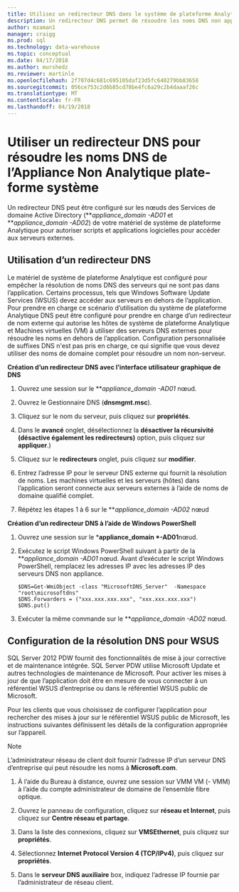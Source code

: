 ```yaml
---
title: Utilisez un redirecteur DNS dans le système de plateforme Analytique | Documents Microsoft »
description: Un redirecteur DNS permet de résoudre les noms DNS non appliance dans le système de plateforme d’Analytique.
author: mzaman1
manager: craigg
ms.prod: sql
ms.technology: data-warehouse
ms.topic: conceptual
ms.date: 04/17/2018
ms.author: murshedz
ms.reviewer: martinle
ms.openlocfilehash: 2f707d4c681c695105daf23d5fc640279bb83658
ms.sourcegitcommit: 056ce753c2d6b85cd78be4fc6a29c2b4daaaf26c
ms.translationtype: MT
ms.contentlocale: fr-FR
ms.lasthandoff: 04/19/2018
---
```

# <a name="use-a-dns-forwarder-to-resolve-non-appliance-dns-names-in-analytics-platform-system"></a>Utiliser un redirecteur DNS pour résoudre les noms DNS de l’Appliance Non Analytique plate-forme système
Un redirecteur DNS peut être configuré sur les nœuds des Services de domaine Active Directory (***appliance_domain *-AD01** et ***appliance_domain *-AD02**) de votre matériel de système de plateforme Analytique pour autoriser scripts et applications logicielles pour accéder aux serveurs externes.  
  
## <a name="ResolveDNS"></a>Utilisation d’un redirecteur DNS  
Le matériel de système de plateforme Analytique est configuré pour empêcher la résolution de noms DNS des serveurs qui ne sont pas dans l’application. Certains processus, tels que Windows Software Update Services (WSUS) devez accéder aux serveurs en dehors de l’application. Pour prendre en charge ce scénario d’utilisation du système de plateforme Analytique DNS peut être configuré pour prendre en charge d’un redirecteur de nom externe qui autorise les hôtes de système de plateforme Analytique et Machines virtuelles (VM) à utiliser des serveurs DNS externes pour résoudre les noms en dehors de l’application. Configuration personnalisée de suffixes DNS n'est pas pris en charge, ce qui signifie que vous devez utiliser des noms de domaine complet pour résoudre un nom non-serveur.  
  
**Création d’un redirecteur DNS avec l’interface utilisateur graphique de DNS**  
  
1.  Ouvrez une session sur le ***appliance_domain *-AD01** nœud.  
  
2.  Ouvrez le Gestionnaire DNS (**dnsmgmt.msc**).  
  
3.  Cliquez sur le nom du serveur, puis cliquez sur **propriétés**.  
  
4.  Dans le **avancé** onglet, désélectionnez la **désactiver la récursivité (désactive également les redirecteurs)** option, puis cliquez sur **appliquer**.)  
  
5.  Cliquez sur le **redirecteurs** onglet, puis cliquez sur **modifier**.  
  
6.  Entrez l’adresse IP pour le serveur DNS externe qui fournit la résolution de noms. Les machines virtuelles et les serveurs (hôtes) dans l’application seront connecte aux serveurs externes à l’aide de noms de domaine qualifié complet.  
  
7.  Répétez les étapes 1 à 6 sur le ***appliance_domain *-AD02** nœud  
  
**Création d’un redirecteur DNS à l’aide de Windows PowerShell**  
  
1.  Ouvrez une session sur le ***appliance_domain *-AD01**nœud.  
  
2.  Exécutez le script Windows PowerShell suivant à partir de la ***appliance_domain *-AD01** nœud. Avant d’exécuter le script Windows PowerShell, remplacez les adresses IP avec les adresses IP des serveurs DNS non appliance.  
  
    ```  
    $DNS=Get-WmiObject -class "MicrosoftDNS_Server"  -Namespace "root\microsoftdns"  
    $DNS.Forwarders = ("xxx.xxx.xxx.xxx", "xxx.xxx.xxx.xxx")  
    $DNS.put()  
    ```  
  
3.  Exécuter la même commande sur le ***appliance_domain *-AD02** nœud.  
  
## <a name="configuring-dns-resolution-for-wsus"></a>Configuration de la résolution DNS pour WSUS  
SQL Server 2012 PDW fournit des fonctionnalités de mise à jour corrective et de maintenance intégrée. SQL Server PDW utilise Microsoft Update et autres technologies de maintenance de Microsoft. Pour activer les mises à jour de que l’application doit être en mesure de vous connecter à un référentiel WSUS d’entreprise ou dans le référentiel WSUS public de Microsoft.  
  
Pour les clients que vous choisissez de configurer l’application pour rechercher des mises à jour sur le référentiel WSUS public de Microsoft, les instructions suivantes définissent les détails de la configuration appropriée sur l’appareil.  
  
> [!NOTE]  
> L’administrateur réseau de client doit fournir l’adresse IP d’un serveur DNS d’entreprise qui peut résoudre les noms à **Microsoft.com**.  
  
1.  À l’aide du Bureau à distance, ouvrez une session sur VMM VM (<fabric domain>- VMM) à l’aide du compte administrateur de domaine de l’ensemble fibre optique.  
  
2.  Ouvrez le panneau de configuration, cliquez sur **réseau et Internet**, puis cliquez sur **Centre réseau et partage**.  
  
3.  Dans la liste des connexions, cliquez sur **VMSEthernet**, puis cliquez sur **propriétés**.  
  
4.  Sélectionnez **Internet Protocol Version 4 (TCP/IPv4)**, puis cliquez sur **propriétés**.  
  
5.  Dans le **serveur DNS auxiliaire** box, indiquez l’adresse IP fournie par l’administrateur de réseau client.  
  
<!-- MISSING LINKS ## See Also  
[Common Metadata Query Examples &#40;SQL Server PDW&#41;](../sqlpdw/common-metadata-query-examples-sql-server-pdw.md)  -->  
  
